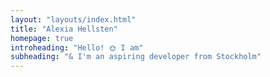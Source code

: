 ```yaml
---
layout: "layouts/index.html"
title: "Alexia Hellsten"
homepage: true
introheading: "Hello! 🌞 I am"
subheading: "& I'm an aspiring developer from Stockholm"
---
```


<!-- This is text for the index page.

Lorem ipsum dolor sit amet, consectetur adipiscing elit. In auctor, augue non molestie finibus, arcu dolor dignissim felis, id pulvinar lacus nisi pretium lacus. Donec lacus mauris, pulvinar vestibulum ullamcorper maximus, interdum nec lectus. Vestibulum ante ipsum primis in faucibus orci luctus et ultrices posuere cubilia curae; Aliquam sit amet congue ligula. Duis cursus porta lacus ac blandit. Fusce nec suscipit tortor. -->
